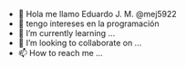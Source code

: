- 👋 Hola me llamo  Eduardo J. M. @mej5922 
- 👀 tengo intereses en la programación 
- 🌱 I’m currently learning ...
- 💞️ I’m looking to collaborate on ...
- 📫 How to reach me ...

<!---
mej5922/mej5922 is a ✨ special ✨ repository because its `README.md` (this file) appears on your GitHub profile.
You can click the Preview link to take a look at your changes.
--->
